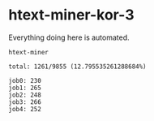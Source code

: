 # htext-miner-kor-3

Everything doing here is automated.

```
htext-miner

total: 1261/9855 (12.795535261288684%)

job0: 230
job1: 265
job2: 248
job3: 266
job4: 252
```